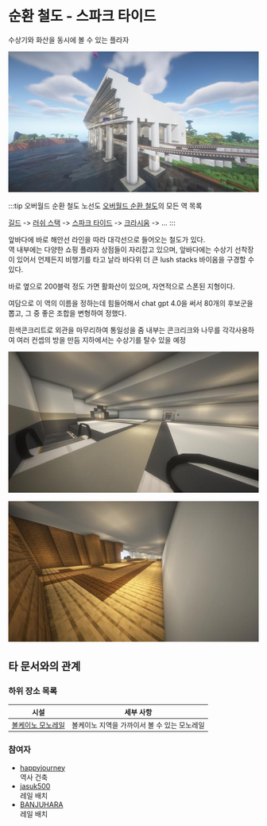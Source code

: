 # 순환 철도 - 스파크 타이드

수상기와 화산을 동시에 볼 수 있는 플라자

![asdf](../../asset/buildings/ocr_spark_tide/main.jpg)

<!-- tag_target_open:frame:overworld_circular_rail -->
:::tip 오버월드 순환 철도 노선도
[오버월드 순환 철도](overworld_circular_railway.md)의 모든 역 목록

[길드](ocr_the_guild.md) -> [러쉬 스택](ocr_lush_stack.md) -> [스파크 타이드](ocr_spark_tide.md) -> [크라시움](ocr_cratium.md) -> ...
:::
<!-- tag_close -->


앞바다에 바로 해안선 라인을 따라 대각선으로 들어오는 철도가 있다.  
역 내부에는 다양한 쇼핑 플라자 상점들이 자리잡고 있으며, 
앞바다에는 수상기 선착장이 있어서 언제든지 비행기를 타고 날라 바다위 더 큰 lush stacks 바이옴을 구경할 수 있다.

바로 옆으로 200블럭 정도 가면 활화산이 있으며, 자연적으로 스폰된 지형이다. 

여담으로 이 역의 이름을 정하는데 힘들어해서 chat gpt 4.0을 써서 80개의 후보군을 뽑고, 그 중 좋은 조합을 변형하여 정했다.

흰색콘크리트로 외관을 마무리하여 통일성을 줌
내부는 콘크리크와 나무를 각각사용하여 여러 컨셉의 방을 만듬
지하에서는 수상기를 탈수 있을 예정


![asdf](../../asset/buildings/ocr_spark_tide/interior1.jpg)

![asdf](../../asset/buildings/ocr_spark_tide/interior2.jpg)


## 타 문서와의 관계
<!-- ### 상위 장소 -->
<!-- tag_source_open:link_list:child_spot -->
<!-- tag_close -->

<!-- ### 하위 장소 목록 -->
<!-- tag_target_open:reverse_link_list:child_spot -->
<!-- tag_arg:preset:spots_inside -->
### 하위 장소 목록
|시설|세부 사항|
|---|---|
|[볼케이노 모노레일](volcano_monorail.md)|볼케이노 지역을 가까이서 볼 수 있는 모노레일|
<!-- tag_close -->


<!-- 보유 시설 목록 -->
<!-- tag_target_open:reverse_link_list:building_spot -->
<!-- tag_arg:preset:systems_inside -->
<!-- tag_close -->

### 참여자
<!-- tag_source_open:link_list:member_contribute -->
- [happyjourney](../members/happyjourney.md)  
역사 건축
- [jasuk500](../members/jasuk500.md)  
레일 배치
- [BANJUHARA](../members/BANJUHARA.md)  
레일 배치
<!-- tag_close-->